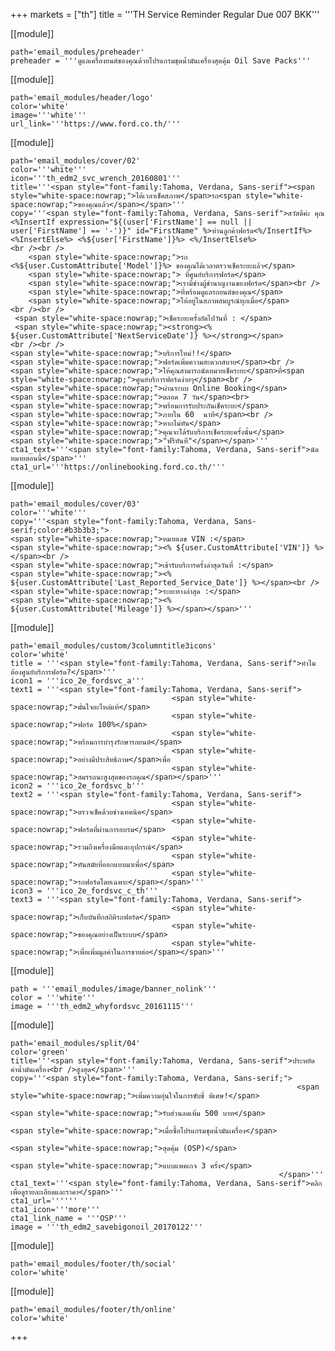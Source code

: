 +++
markets = ["th"]
title = '''TH Service Reminder Regular Due 007 BKK'''

[[module]]
	
	path='email_modules/preheader'
	preheader = '''ดูแลเครื่องยนต์ของคุณด้วยโปรแกรมชุดน้ำมันเครื่องสุดคุ้ม Oil Save Packs'''

[[module]]
	
	path='email_modules/header/logo'
	color='white'
	image='''white'''
	url_link='''https://www.ford.co.th/'''

[[module]]

	path='email_modules/cover/02'
	color='''white'''
	icon='''th_edm2_svc_wrench_20160801'''
	title='''<span style="font-family:Tahoma, Verdana, Sans-serif"><span style="white-space:nowrap;">ได้เวลาเช็คสภาพ</span>รถ<span style="white-space:nowrap;">ของคุณแล้ว</span></span>'''
	copy='''<span style="font-family:Tahoma, Verdana, Sans-serif">สวัสดีค่ะ คุณ <%InsertIf expression="${(user['FirstName'] == null || user['FirstName'] == '-')}" id="FirstName" %>ท่านลูกค้าฟอร์ด<%/InsertIf%> <%InsertElse%> <%${user['FirstName']}%> <%/InsertElse%>
	<br /><br />
		<span style="white-space:nowrap;">รถ <%${user.CustomAttribute['Model']}%> ของคุณได้เวลาตรวจเช็คระยะแล้ว</span>
		<span style="white-space:nowrap;"> ที่ศูนย์บริการฟอร์ด</span>
		<span style="white-space:nowrap;">เรามีช่างผู้ชำนาญงานของฟอร์ด</span><br />
		<span style="white-space:nowrap;">ที่พร้อมดูแลรถยนต์ของคุณ</span>
		<span style="white-space:nowrap;">ให้อยู่ในสภาพสมบูรณ์ทุกเมื่อ</span>
	<br /><br />
	 <span style="white-space:nowrap;">เช็คระยะครั้งถัดไปวันที่ : </span> 
	 <span style="white-space:nowrap;"><strong><% ${user.CustomAttribute['NextServiceDate']} %></strong></span> 
	<br /><br />
	<span style="white-space:nowrap;">บริการใหม่!!</span>
	<span style="white-space:nowrap;">ฟอร์ดเพิ่มความสะดวกสบาย</span><br />
	<span style="white-space:nowrap;">ให้คุณสามารถนัดหมายเช็คระยะ</span>ที่<span style="white-space:nowrap;">ศูนย์บริการฟอร์ดง่ายๆ</span><br />
	<span style="white-space:nowrap;">ผ่านระบบ Online Booking</span> 
	<span style="white-space:nowrap;">ตลอด 7 วัน</span><br>
	<span style="white-space:nowrap;">พร้อมการรับประกันเช็คระยะ</span>
	<span style="white-space:nowrap;">ภายใน 60	นาที</span><br />
	<span style="white-space:nowrap;">หากไม่ทัน</span>
	<span style="white-space:nowrap;">คุณจะได้รับบริการเช็คระยะครั้งนั้น</span> 
	<span style="white-space:nowrap;">"ฟรีทันที"</span></span>'''
	cta1_text='''<span style="font-family:Tahoma, Verdana, Sans-serif">นัดหมายตอนนี้</span>'''
	cta1_url='''https://onlinebooking.ford.co.th/'''

[[module]]

	path='email_modules/cover/03'
	color='''white'''
	copy='''<span style="font-family:Tahoma, Verdana, Sans-serif;color:#b3b3b3;">
	<span style="white-space:nowrap;">หมายเลข VIN :</span> 
	<span style="white-space:nowrap;"><% ${user.CustomAttribute['VIN']} %></span><br />
	<span style="white-space:nowrap;">เข้ารับบริการครั้งล่าสุดวันที่ :</span> 
	<span style="white-space:nowrap;"><% ${user.CustomAttribute['Last_Reported_Service_Date']} %></span><br />
	<span style="white-space:nowrap;">ระยะทางล่าสุด :</span> 
	<span style="white-space:nowrap;"><% ${user.CustomAttribute['Mileage']} %></span></span>'''

[[module]]

	path='email_modules/custom/3columntitle3icons'
	color='white'
	title = '''<span style="font-family:Tahoma, Verdana, Sans-serif">ทำไมต้องศูนย์บริการฟอร์ด?</span>'''
	icon1 = '''ico_2e_fordsvc_a'''
	text1 = '''<span style="font-family:Tahoma, Verdana, Sans-serif">
										<span style="white-space:nowrap;">มั่นใจอะไหล่แท้</span> 
										<span style="white-space:nowrap;">ฟอร์ด 100%</span>
										<span style="white-space:nowrap;">พร้อมการบำรุงรักษารถยนต์</span>
										<span style="white-space:nowrap;">อย่างมีประสิทธิภาพ</span>เพื่อ
										<span style="white-space:nowrap;">สมรรถนะสูงสุดของรถคุณ</span></span>'''
	icon2 = '''ico_2e_fordsvc_b'''
	text2 = '''<span style="font-family:Tahoma, Verdana, Sans-serif">
										<span style="white-space:nowrap;">ตรวจเช็คด้วยช่างเทคนิค</span> 
										<span style="white-space:nowrap;">ฟอร์ดที่ผ่านการอบรม</span> 
										<span style="white-space:nowrap;">รวมถึงเครื่องมือและอุปกรณ์</span> 
										<span style="white-space:nowrap;">ทันสมัยที่ออกแบบมาเพื่อ</span>
										<span style="white-space:nowrap;">รถฟอร์ดโดยเฉพาะ</span></span>'''
	icon3 = '''ico_2e_fordsvc_c_th'''
	text3 = '''<span style="font-family:Tahoma, Verdana, Sans-serif">
										<span style="white-space:nowrap;">เก็บบันทึกสถิติรถฟอร์ด</span> 
										<span style="white-space:nowrap;">ของคุณอย่างเป็นระบบ</span> 
										<span style="white-space:nowrap;">เพื่อเพิ่มมูลค่าในการขายต่อ</span></span>'''

[[module]]

	path = '''email_modules/image/banner_nolink'''
	color = '''white'''
	image = '''th_edm2_whyfordsvc_20161115'''

[[module]]

	path='email_modules/split/04'
	color='green'
	title='''<span style="font-family:Tahoma, Verdana, Sans-serif">ประหยัดค่าน้ำมันเครื่อง<br />สูงสุด</span>'''
	copy='''<span style="font-family:Tahoma, Verdana, Sans-serif;">
																	<span style="white-space:nowrap;">เพิ่มความอุ่นใจในการขับขี่ พิเศษ!</span> 
																		<span style="white-space:nowrap;">รับส่วนลดเพิ่ม 500 บาท</span> 
																		<span style="white-space:nowrap;">เมื่อซื้อโปรแกรมชุดน้ำมันเครื่อง</span>
																		<span style="white-space:nowrap;">สุดคุ้ม (OSP)</span> 
																		<span style="white-space:nowrap;">แบบแพคเกจ 3 ครั้ง</span>
																</span>'''
	cta1_text='''<span style="font-family:Tahoma, Verdana, Sans-serif">คลิกเพื่อดูรายละเอียดและราคา</span>'''
	cta1_url=''''''
	cta1_icon='''more'''
	cta1_link_name = '''OSP'''
	image = '''th_edm2_savebigonoil_20170122'''

[[module]]

	path='email_modules/footer/th/social'
	color='white'

[[module]]

	path='email_modules/footer/th/online'
	color='white'
+++